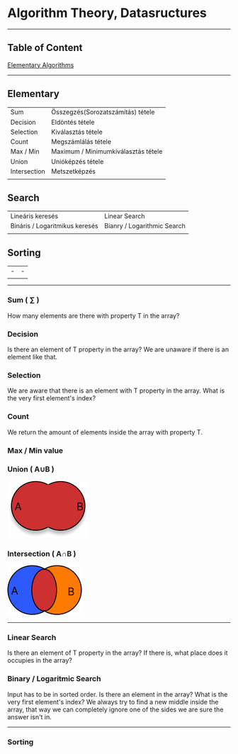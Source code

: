 # Algorithm Theory, Datasructures

---

## Table of Content
[Elementary Algorithms](#elementary-algorithms)

---

## Elementary
| | |
| ----------- | ----------- |
| Sum      | Összegzés(Sorozatszámítás) tétele |
| Decision | Eldöntés tétele        |
| Selection| Kiválasztás tétele       |
| Count| Megszámlálás tétele        |
| Max / Min| Maximum / Minimumkiválasztás tétele       |
| Union | Unióképzés tétele        |
| Intersection | Metszetképzés        |
| | |

## Search
| | |
| ----------- | ----------- |
| Lineáris keresés | Linear Search |
| Bináris / Logaritmikus keresés | Bianry / Logarithmic Search |
| | |

## Sorting
| | |
| ----------- | ----------- |
| - | - |
| | |

---

### Sum ( ∑ )
How many elements are there with property T in the array?

### Decision
Is there an element of T property in the array?
We are unaware if there is an element like that.

### Selection
We are aware that there is an element with T property in the array.
What is the very first element's index?

### Count
We return the amount of elements inside the array with property T.

### Max / Min value


### Union ( A∪B )
![](assets/img/union.png)

### Intersection ( A∩B )
![](assets/img/intersection.png)

---

### Linear Search
Is there an element of T property in the array?
If there is, what place does it occupies in the array?

### Binary / Logaritmic Search
Input has to be in sorted order.
Is there an element in the array?
What is the very first element's index?
We always try to find a new middle inside the array, that way we can completely ignore one of the sides we are sure the answer isn't in. 

---

### Sorting


